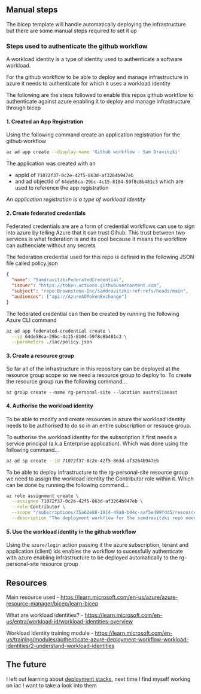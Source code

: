 ## Manual steps

The bicep template will handle automatically deploying the infrastructure but there are some manual steps required to set it up

### Steps used to authenticate the github workflow

A workload identity is a type of identity used to authenticate a software workload.

For the github workflow to be able to deploy and manage infrastructure in azure it needs to authenticate for which it uses a workload identity

The following are the steps followed to enable this repos github workflow to authenticate against azure enabling it to deploy and manage infrastructure through bicep

#### 1. Created an App Registration

Using the following command create an application registration for the github workflow

```bash
az ad app create --display-name 'Github workflow - Sam Dravitzki'
```

The application was created with an

- appId of `71072f37-0c2e-42f5-863d-af3264b947eb`
- and ad objectId of `64de58ca-29bc-4c15-8104-59f8c8b481c3`
  which are used to reference the app registration

_An application registration is a type of workload identity_

#### 2. Create federated credentials

Federated credentials are are a form of credential workflows can use to sign into azure by telling Azure that it can trust Gihub. This trust between two services is what federation is and its cool because it means the workflow can authenciate without any secrets

The federation credential used for this repo is defined in the following JSON file called policy.json

```json
{
  "name": "SamdravitzkiFederatedCredential",
  "issuer": "https://token.actions.githubusercontent.com",
  "subject": "repo:Brownstone-Inc/samdravitzki:ref:refs/heads/main",
  "audiences": ["api://AzureADTokenExchange"]
}
```

The federated credential can then be created by running the following Azure CLI command

```bash
az ad app federated-credential create \
  --id 64de58ca-29bc-4c15-8104-59f8c8b481c3 \
  --parameters ./iac/policy.json
```

#### 3. Create a resource group

So far all of the infrastructure in this repository can be deployed at the resource group scope so we need a resource group to deploy to. To create the resource group run the following command...

```
az group create --name rg-personal-site --location australiaeast
```

#### 4. Authorise the workload identity

To be able to modify and create resources in azure the workload identity needs to be authorised to do so in an entire subscription or resouce group.

To authorise the workload identity for the subscription it first needs a service principal (a.k.a Enterprise application). Which was done using the following command...

```bash
az ad sp create --id 71072f37-0c2e-42f5-863d-af3264b947eb
```

To be able to deploy infrastructure to the rg-personal-site resource group we need to assign the workload identity the Contributor role within it. Which can be done by running the following command...

```bash
az role assignment create \
  --assignee 71072f37-0c2e-42f5-863d-af3264b947eb \
  --role Contributor \
  --scope "/subscriptions/35a62e88-1914-49a8-b04c-aaf5e499fdd5/resourceGroups/rg-personal-site" \
  --description "The deployment workflow for the samdravitzki repo needs to be able to create resources within the rg-personal-site resource group"
```

#### 5. Use the workload identity in the github workflow

Using the `azure/login` action passing it the azure subscription, tenant and application (client) ids enables the workflow to sucessfully authenticate with azure enabling infrastructure to be deployed automatically to the rg-personal-site resource group

## Resources

Main resource used - https://learn.microsoft.com/en-us/azure/azure-resource-manager/bicep/learn-bicep

What are workload identities? - https://learn.microsoft.com/en-us/entra/workload-id/workload-identities-overview

Workload identity training module - https://learn.microsoft.com/en-us/training/modules/authenticate-azure-deployment-workflow-workload-identities/2-understand-workload-identities

## The future

I left out learning about [deployment stacks](https://learn.microsoft.com/en-us/training/modules/introduction-to-deployment-stacks/), next time I find myself working on iac I want to take a look into them

